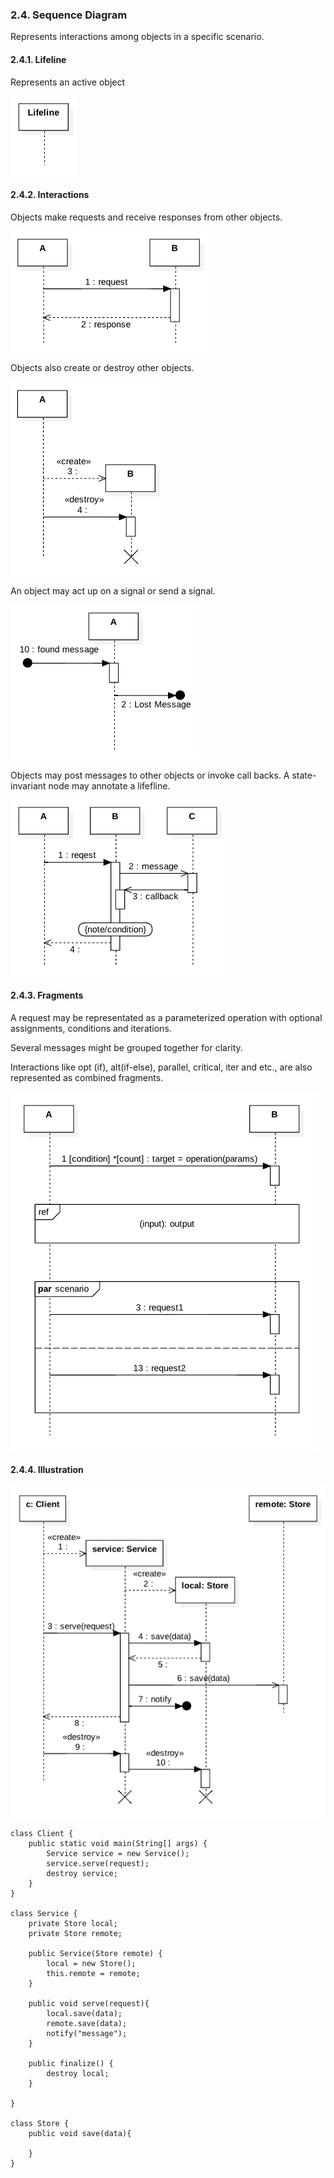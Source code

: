 ### 2.4. Sequence Diagram ###
Represents interactions among objects in a specific scenario.

#### 2.4.1. Lifeline ####
Represents an active object

![Class](notation/sequences/sequence-1.png)

#### 2.4.2. Interactions ####
Objects make requests and receive responses from other objects.

![Class](notation/sequences/sequence-2.png)

Objects also create or destroy other objects.

![Class](notation/sequences/sequence-3.png)

An object may act up on a signal or send a signal.

![Class](notation/sequences/sequence-4.png)

Objects may post messages to other objects or invoke call backs. A state-invariant node may annotate a lifefline.

![Class](notation/sequences/sequence-6.png)

#### 2.4.3. Fragments ####

A request may be representated as a parameterized operation with optional assignments, conditions and iterations.

Several messages might be grouped together for clarity.

Interactions like opt (if), alt(if-else), parallel, critical, iter and etc., are also represented as combined fragments.

![Class](notation/sequences/sequence-7.png)

#### 2.4.4. Illustration ####

![Class](notation/sequences/sequence-8.png)

```
class Client {
    public static void main(String[] args) {
        Service service = new Service();
        service.serve(request);
        destroy service;
    }
}

class Service {
    private Store local; 
    private Store remote;

    public Service(Store remote) {
        local = new Store();
        this.remote = remote;
    }

    public void serve(request){
        local.save(data);
        remote.save(data);
        notify("message");
    }

    public finalize() {
        destroy local;
    }

}

class Store {
    public void save(data){
        
    }
}
```